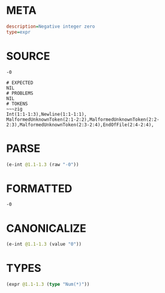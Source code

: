 # META
~~~ini
description=Negative integer zero
type=expr
~~~
# SOURCE
~~~roc
-0
~~~
~~~
# EXPECTED
NIL
# PROBLEMS
NIL
# TOKENS
~~~zig
Int(1:1-1:3),Newline(1:1-1:1),
MalformedUnknownToken(2:1-2:2),MalformedUnknownToken(2:2-2:3),MalformedUnknownToken(2:3-2:4),EndOfFile(2:4-2:4),
~~~
# PARSE
~~~clojure
(e-int @1.1-1.3 (raw "-0"))
~~~
# FORMATTED
~~~roc
-0
~~~
# CANONICALIZE
~~~clojure
(e-int @1.1-1.3 (value "0"))
~~~
# TYPES
~~~clojure
(expr @1.1-1.3 (type "Num(*)"))
~~~

